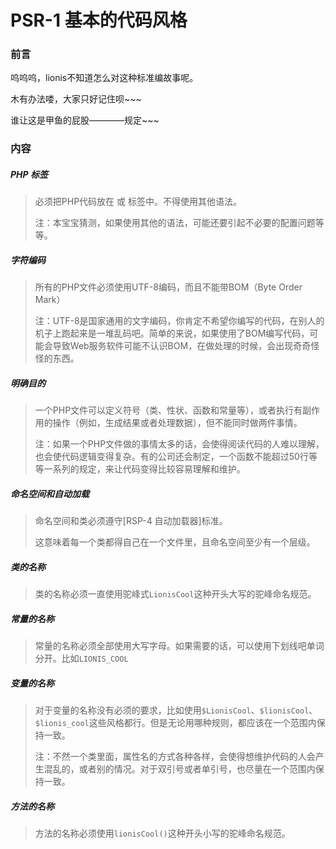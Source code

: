 # PSR-1 基本的代码风格
### 前言
呜呜呜，lionis不知道怎么对这种标准编故事呢。

木有办法喽，大家只好记住呗~~~

谁让这是甲鱼的屁股————规定~~~

### 内容

##### PHP 标签
> 必须把PHP代码放在<?php ?> 或 <?= ?>标签中。不得使用其他语法。
> 
> 注：本宝宝猜测，如果使用其他的语法，可能还要引起不必要的配置问题等等。

##### 字符编码
> 所有的PHP文件必须使用UTF-8编码，而且不能带BOM（Byte Order Mark）
>
> 注：UTF-8是国家通用的文字编码，你肯定不希望你编写的代码，在别人的机子上跑起来是一堆乱码吧。简单的来说，如果使用了BOM编写代码，可能会导致Web服务软件可能不认识BOM，在做处理的时候，会出现奇奇怪怪的东西。

##### 明确目的
> 一个PHP文件可以定义符号（类、性状、函数和常量等），或者执行有副作用的操作（例如，生成结果或者处理数据），但不能同时做两件事情。
>
> 注：如果一个PHP文件做的事情太多的话，会使得阅读代码的人难以理解，也会使代码逻辑变得复杂。有的公司还会制定，一个函数不能超过50行等等一系列的规定，来让代码变得比较容易理解和维护。

##### 命名空间和自动加载
> 命名空间和类必须遵守[RSP-4 自动加载器]标准。
>
> 这意味着每一个类都得自己在一个文件里，且命名空间至少有一个层级。

##### 类的名称
> 类的名称必须一直使用驼峰式`LionisCool`这种开头大写的驼峰命名规范。

##### 常量的名称
> 常量的名称必须全部使用大写字母。如果需要的话，可以使用下划线吧单词分开。比如`LIONIS_COOL`

##### 变量的名称
> 对于变量的名称没有必须的要求，比如使用`$LionisCool`、`$lionisCool`、`$lionis_cool`这些风格都行。但是无论用哪种规则，都应该在一个范围内保持一致。
>
> 注：不然一个类里面，属性名的方式各种各样，会使得想维护代码的人会产生混乱的，或者别的情况。对于双引号或者单引号，也尽量在一个范围内保持一致。

##### 方法的名称
> 方法的名称必须使用`lionisCool()`这种开头小写的驼峰命名规范。

